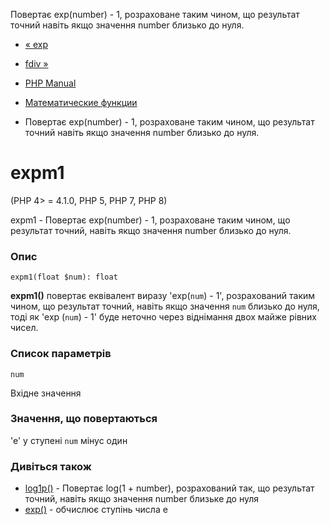 Повертає exp(number) - 1, розраховане таким чином, що результат точний навіть якщо значення number близько до нуля.

-   [« exp](function.exp.html)
    
-   [fdiv »](function.fdiv.html)
    
-   [PHP Manual](index.html)
    
-   [Математические функции](ref.math.html)
    
-   Повертає exp(number) - 1, розраховане таким чином, що результат точний навіть якщо значення number близько до нуля.
    

# expm1

(PHP 4> = 4.1.0, PHP 5, PHP 7, PHP 8)

expm1 - Повертає exp(number) - 1, розраховане таким чином, що результат точний, навіть якщо значення number близько до нуля.

### Опис

```methodsynopsis
expm1(float $num): float
```

**expm1()** повертає еквівалент виразу 'exp(`num`) - 1', розрахований таким чином, що результат точний, навіть якщо значення `num` близько до нуля, тоді як 'exp (`num`) - 1' буде неточно через віднімання двох майже рівних чисел.

### Список параметрів

`num`

Вхідне значення

### Значення, що повертаються

'e' у ступені `num` мінус один

### Дивіться також

-   [log1p()](function.log1p.html) - Повертає log(1 + number), розрахований так, що результат точний, навіть якщо значення number близьке до нуля
-   [exp()](function.exp.html) - обчислює ступінь числа e